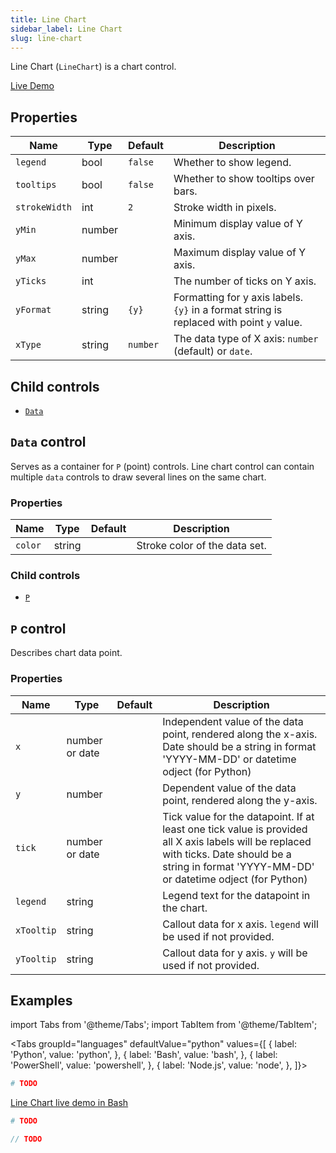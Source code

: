 ```yaml
---
title: Line Chart
sidebar_label: Line Chart
slug: line-chart
---
```


Line Chart (`LineChart`) is a chart control.

<a class="control-demo" href="https://repl.it/@pglet/bash-linechart-example" target="_blank">Live Demo</a>

## Properties

| Name       | Type   | Default | Description |
| -----------| ------ | ------- | ----------- |
| `legend`   | bool   | `false` | Whether to show legend. |
| `tooltips` | bool   | `false` | Whether to show tooltips over bars. |
| `strokeWidth` | int    | `2`    | Stroke width in pixels. |
| `yMin`     | number |         | Minimum display value of Y axis. |
| `yMax`     | number |         | Maximum display value of Y axis. |
| `yTicks`   | int    |         | The number of ticks on Y axis. |
| `yFormat`  | string | `{y}`   | Formatting for y axis labels. `{y}` in a format string is replaced with point `y` value. |
| `xType`    | string | `number` | The data type of X axis: `number` (default) or `date`. |

## Child controls

* [`Data`](#data-control)

## `Data` control

Serves as a container for `P` (point) controls. Line chart control can contain multiple `data` controls to draw several lines on the same chart.

### Properties

| Name       | Type   | Default | Description |
| -----------| ------ | ------- | ----------- |
| `color`    | string |         | Stroke color of the data set. |

### Child controls

* [`P`](#p-control)

## `P` control

Describes chart data point.

### Properties

| Name       | Type   | Default | Description |
| ---------- | ------ | ------- | ----------- |
| `x`        | number or date |         | Independent value of the data point, rendered along the x-axis. Date should be a string in format 'YYYY-MM-DD' or datetime odject (for Python)|
| `y`        | number |         | Dependent value of the data point, rendered along the y-axis. |
| `tick`     | number or date |         | Tick value for the datapoint. If at least one tick value is provided all X axis labels will be replaced with ticks. Date should be a string in format 'YYYY-MM-DD' or datetime odject (for Python)|
| `legend`   | string |         | Legend text for the datapoint in the chart. |
| `xTooltip` | string |         | Callout data for x axis. `legend` will be used if not provided. |
| `yTooltip` | string |         | Callout data for y axis. `y` will be used if not provided. |

## Examples

import Tabs from '@theme/Tabs';
import TabItem from '@theme/TabItem';

<Tabs groupId="languages" defaultValue="python" values={[
  { label: 'Python', value: 'python', },
  { label: 'Bash', value: 'bash', },
  { label: 'PowerShell', value: 'powershell', },
  { label: 'Node.js', value: 'node', },
]}>

<TabItem value="python">

```python
# TODO
```

</TabItem>

<TabItem value="bash">

[Line Chart live demo in Bash](https://repl.it/@pglet/bash-linechart-example)

</TabItem>

<TabItem value="powershell">

```powershell
# TODO
```

</TabItem>

<TabItem value="node">

```javascript
// TODO
```

</TabItem>

</Tabs>
